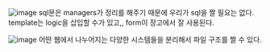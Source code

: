 ![image](https://user-images.githubusercontent.com/81344634/155643153-be4b9f39-a89c-46e7-a1c1-dd028e853656.png)
sql문은 managers가 정리를 해주기 때문에 우리가 sql을 짤 필요는 없다.
template는 logic을 삽입할 수가 있고,, form이 장고에서 잘 사용된다.

![image](https://user-images.githubusercontent.com/81344634/155643339-7070027b-67a6-4767-b632-d4917e2e5402.png)
어떤 웹에서 나누어지는 다양한 시스템들을 분리해서 파일 구조를 짤 수 있다.
